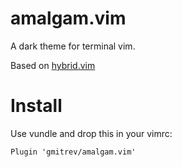 # amalgam.vim

A dark theme for terminal vim.

Based on [hybrid.vim](https://github.com/w0ng/vim-hybrid)

# Install

Use vundle and drop this in your vimrc:

```
Plugin 'gmitrev/amalgam.vim'
```

